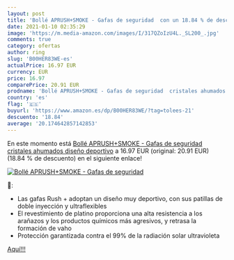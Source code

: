 ```yaml
---
layout: post
title: 'Bollé APRUSH+SMOKE - Gafas de seguridad  con un 18.84 % de descuento'
date: 2021-01-10 02:35:29
image: 'https://m.media-amazon.com/images/I/317QZoIzU4L._SL200_.jpg'
comments: true
category: ofertas
author: ring
slug: 'B00HER83WE-es'
actualPrice: 16.97 EUR
currency: EUR
price: 16.97
comparePrice: 20.91 EUR
prodname: 'Bollé APRUSH+SMOKE - Gafas de seguridad  cristales ahumados   diseño deportivo'
country: 'es'
flag: '🇪🇸'
buyurl: 'https://www.amazon.es/dp/B00HER83WE/?tag=tolees-21'
descuento: '18.84'
average: '20.174642857142853'
---
```


En este momento está [Bollé APRUSH+SMOKE - Gafas de seguridad  cristales ahumados   diseño deportivo](https://www.amazon.es/dp/B00HER83WE/?tag=tolees-21) a 16.97 EUR (original: 20.91 EUR) (18.84 %  de descuento) en el siguiente enlace!

[![Bollé APRUSH+SMOKE - Gafas de seguridad ](https://m.media-amazon.com/images/I/317QZoIzU4L._SL200_.jpg)](https://www.amazon.es/dp/B00HER83WE/?tag=tolees-21)

🔎:

- Las gafas Rush + adoptan un diseño muy deportivo, con sus patillas de doble inyección y ultraflexibles
- El revestimiento de platino proporciona una alta resistencia a los arañazos y los productos químicos más agresivos, y retrasa la formación de vaho
- Protección garantizada contra el 99% de la radiación solar ultravioleta

[Aquí!!!](https://www.amazon.es/dp/B00HER83WE/?tag=tolees-21)
